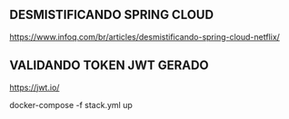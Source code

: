 ## DESMISTIFICANDO SPRING CLOUD
https://www.infoq.com/br/articles/desmistificando-spring-cloud-netflix/

## VALIDANDO TOKEN JWT GERADO

https://jwt.io/


docker-compose -f stack.yml up
